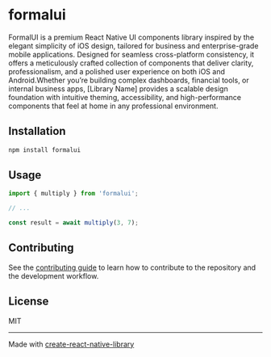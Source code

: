 # formalui

FormalUI is a premium React Native UI components library inspired by the elegant simplicity of iOS design, tailored for business and enterprise-grade mobile applications. Designed for seamless cross-platform consistency, it offers a meticulously crafted collection of components that deliver clarity, professionalism, and a polished user experience on both iOS and Android.Whether you’re building complex dashboards, financial tools, or internal business apps, [Library Name] provides a scalable design foundation with intuitive theming, accessibility, and high-performance components that feel at home in any professional environment.

## Installation

```sh
npm install formalui
```

## Usage


```js
import { multiply } from 'formalui';

// ...

const result = await multiply(3, 7);
```


## Contributing

See the [contributing guide](CONTRIBUTING.md) to learn how to contribute to the repository and the development workflow.

## License

MIT

---

Made with [create-react-native-library](https://github.com/callstack/react-native-builder-bob)

